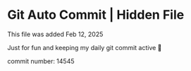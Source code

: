 # Git Auto Commit | Hidden File

This file was added Feb 12, 2025

Just for fun and keeping my daily git commit active 🤪

commit number: 14545
